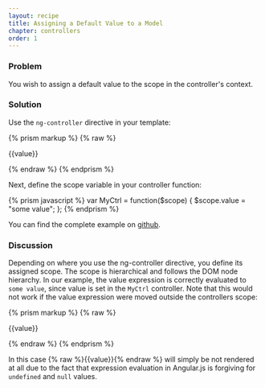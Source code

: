```yaml
---
layout: recipe
title: Assigning a Default Value to a Model
chapter: controllers
order: 1
---
```


### Problem
You wish to assign a default value to the scope in the controller's context.

### Solution
Use the `ng-controller` directive in your template:

{% prism markup %}
{% raw %}
<div ng-controller="MyCtrl">
  <p>{{value}}</p>
</div>
{% endraw %}
{% endprism %}

Next, define the scope variable in your controller function:

{% prism javascript %}
var MyCtrl = function($scope) {
  $scope.value = "some value";
};
{% endprism %}

You can find the complete example on [github](https://github.com/fdietz/recipes-with-angular-js-examples/tree/master/chapter2/recipe1).

### Discussion
Depending on where you use the ng-controller directive, you define its assigned scope. The scope is hierarchical and follows the DOM node hierarchy. In our example, the value expression is correctly evaluated to `some value`, since value is set in the `MyCtrl` controller. Note that this would not work if the value expression were moved outside the controllers scope:

{% prism markup %}
{% raw %}
<p>{{value}}</p>

<div ng-controller="MyCtrl">
</div>
{% endraw %}
{% endprism %}

In this case {% raw %}{{value}}{% endraw %} will simply be not rendered at all due to the fact that expression evaluation in Angular.js is forgiving for `undefined` and `null` values.